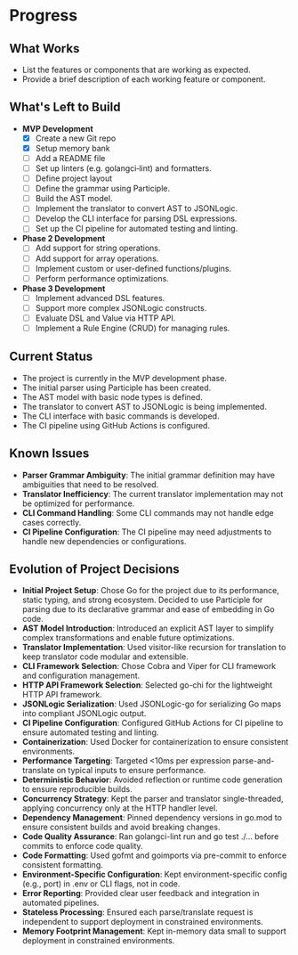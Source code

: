 # Progress

## What Works
- List the features or components that are working as expected.
- Provide a brief description of each working feature or component.

## What's Left to Build
- **MVP Development**
  - [X] Create a new Git repo
  - [X] Setup memory bank
  - [ ] Add a README file
  - [ ] Set up linters (e.g. golangci‐lint) and formatters.
  - [ ] Define project layout
  - [ ] Define the grammar using Participle.
  - [ ] Build the AST model.
  - [ ] Implement the translator to convert AST to JSONLogic.
  - [ ] Develop the CLI interface for parsing DSL expressions.
  - [ ] Set up the CI pipeline for automated testing and linting.

- **Phase 2 Development**
  - [ ] Add support for string operations.
  - [ ] Add support for array operations.
  - [ ] Implement custom or user-defined functions/plugins.
  - [ ] Perform performance optimizations.

- **Phase 3 Development**
  - [ ] Implement advanced DSL features.
  - [ ] Support more complex JSONLogic constructs.
  - [ ] Evaluate DSL and Value via HTTP API.
  - [ ] Implement a Rule Engine (CRUD) for managing rules.
  
## Current Status
- The project is currently in the MVP development phase.
- The initial parser using Participle has been created.
- The AST model with basic node types is defined.
- The translator to convert AST to JSONLogic is being implemented.
- The CLI interface with basic commands is developed.
- The CI pipeline using GitHub Actions is configured.
## Known Issues
- **Parser Grammar Ambiguity**: The initial grammar definition may have ambiguities that need to be resolved.
- **Translator Inefficiency**: The current translator implementation may not be optimized for performance.
- **CLI Command Handling**: Some CLI commands may not handle edge cases correctly.
- **CI Pipeline Configuration**: The CI pipeline may need adjustments to handle new dependencies or configurations.
## Evolution of Project Decisions
- **Initial Project Setup**: Chose Go for the project due to its performance, static typing, and strong ecosystem. Decided to use Participle for parsing due to its declarative grammar and ease of embedding in Go code.
- **AST Model Introduction**: Introduced an explicit AST layer to simplify complex transformations and enable future optimizations.
- **Translator Implementation**: Used visitor-like recursion for translation to keep translator code modular and extensible.
- **CLI Framework Selection**: Chose Cobra and Viper for CLI framework and configuration management.
- **HTTP API Framework Selection**: Selected go-chi for the lightweight HTTP API framework.
- **JSONLogic Serialization**: Used JSONLogic-go for serializing Go maps into compliant JSONLogic output.
- **CI Pipeline Configuration**: Configured GitHub Actions for CI pipeline to ensure automated testing and linting.
- **Containerization**: Used Docker for containerization to ensure consistent environments.
- **Performance Targeting**: Targeted <10ms per expression parse-and-translate on typical inputs to ensure performance.
- **Deterministic Behavior**: Avoided reflection or runtime code generation to ensure reproducible builds.
- **Concurrency Strategy**: Kept the parser and translator single-threaded, applying concurrency only at the HTTP handler level.
- **Dependency Management**: Pinned dependency versions in go.mod to ensure consistent builds and avoid breaking changes.
- **Code Quality Assurance**: Ran golangci-lint run and go test ./... before commits to enforce code quality.
- **Code Formatting**: Used gofmt and goimports via pre-commit to enforce consistent formatting.
- **Environment-Specific Configuration**: Kept environment-specific config (e.g., port) in .env or CLI flags, not in code.
- **Error Reporting**: Provided clear user feedback and integration in automated pipelines.
- **Stateless Processing**: Ensured each parse/translate request is independent to support deployment in constrained environments.
- **Memory Footprint Management**: Kept in-memory data small to support deployment in constrained environments.
